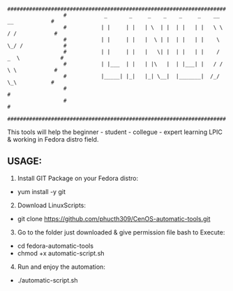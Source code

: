                       ######################################################################
                      #            _       _     _    _    _     _    __     __            #
                      #           | |     | |   | \  | |  | |   | |   \ \   / /            #
                      #           | |     | |   |  \ | |  | |   | |    \ \_/ /             #
                      #           | |     | |   |   \| |  | |   | |    /  _  \             #
                      #           | |___  | |   | |\   |  | |___| |   / /   \ \            #
                      #           |_____| |_|   |_| \__|  |_______|  /_/     \_\           #
                      #                                                                    #
                      #                                                                    #
                      ######################################################################
This tools will help the beginner - student - collegue - expert learning LPIC & working in Fedora distro field.

USAGE:
------

1. Install GIT Package on your Fedora distro:

  - yum install -y git

2. Download LinuxScripts:

  - git clone https://github.com/phucth309/CenOS-automatic-tools.git

3. Go to the folder just downloaded & give permission file bash to Execute:

  - cd fedora-automatic-tools
  - chmod +x automatic-script.sh

4. Run and enjoy the automation:

  - ./automatic-script.sh
